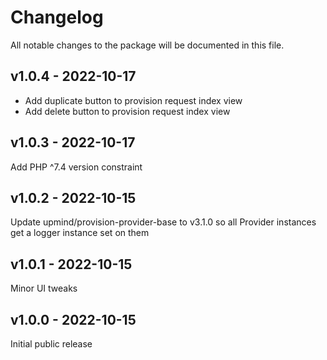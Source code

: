 # Changelog

All notable changes to the package will be documented in this file.


## v1.0.4 - 2022-10-17

- Add duplicate button to provision request index view
- Add delete button to provision request index view

## v1.0.3 - 2022-10-17

Add PHP ^7.4 version constraint

## v1.0.2 - 2022-10-15

Update upmind/provision-provider-base to v3.1.0 so all Provider instances get a
logger instance set on them

## v1.0.1 - 2022-10-15

Minor UI tweaks

## v1.0.0 - 2022-10-15

Initial public release